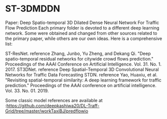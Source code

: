 # ST-3DMDDN
Paper: Deep Spatio-temporal 3D Dilated Dense Neural Network For Traffic Flow Prediction
Each primary folder is devoted to a different deep learning network. Some were obtained and changed from other sources related to the primary paper, while others are our own ideas. Here is a comprehensive list:

ST-ResNet. reference Zhang, Junbo, Yu Zheng, and Dekang Qi. "Deep spatio-temporal residual networks for citywide crowd flows prediction." Proceedings of the AAAI Conference on Artificial Intelligence. Vol. 31. No. 1. 2017.
ST3DNet. reference  Deep Spatial–Temporal 3D Convolutional Neural Networks for Traffic Data Forecasting
STDN. reference Yao, Huaxiu, et al. "Revisiting spatial-temporal similarity: A deep learning framework for traffic prediction." Proceedings of the AAAI conference on artificial intelligence. Vol. 33. No. 01. 2019.



Some classic model references are available at :https://github.com/deepkashiwa20/DL-Traff-Grid/tree/master/workTaxiBJ/predflowio





